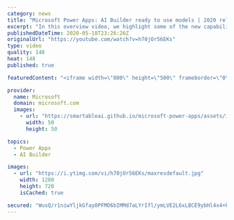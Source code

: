 ```yaml
---
category: news
title: "Microsoft Power Apps: AI Builder ready to use models | 2020 release wave 1 overview"
excerpt: "In this overview video, we highlight some of the new capabilities included in the latest update to Microsoft Power Apps, AI Builder ready to use models.     Here are the capabilities covered:   • Entity extraction helps you by identifying and extracting people, dates, places, locations, etc. from text"
publishedDateTime: 2020-05-18T23:26:26Z
originalUrl: "https://youtube.com/watch?v=h70jOr56EKs"
type: video
quality: 148
heat: 148
published: true

featuredContent: "<iframe width=\"800\" height=\"500\" frameborder=\"0\" src=\"https://www.youtube.com/embed/h70jOr56EKs\" allow=\"accelerometer; autoplay; encrypted-media; gyroscope; picture-in-picture\" allowfullscreen></iframe>"

provider:
  name: Microsoft
  domain: microsoft.com
  images:
    - url: "https://smartableai.github.io/microsoft-power-apps/assets/images/organizations/microsoft.com-50x50.jpg"
      width: 50
      height: 50

topics:
  - Power Apps
  - AI Builder

images:
  - url: "https://i.ytimg.com/vi/h70jOr56EKs/maxresdefault.jpg"
    width: 1280
    height: 720
    isCached: true

secured: "WusQ/r1niwYljkGfay0PFMO6bIMMd7aLYrIfl/ymLVE2L6xLBCE9ybHl4x4+bExsiR5gQOsKEBfvJW/z2PTmXdd0TdGQlPRzGduPnmX4u9Hn2YYzLdTnn3LIDJgCv5+Q0iexz4tbx7rSVpVJ3gGCnQWKoVmVHEL0r9CcdFl/VQ5ZQUVo9m8HhWmSv752ebCogHntM3twC+Lsd9urT4FnbHoFwlbcJadue6Pyzz11POmdsrHiZV6lN9GhsUn9N1w4w0xZqwlSrT09lRaC9xU6l1wiOuVfsitChQO64PsmvUgmx3pKsPryeim0jxFqL4TWWDQHk8Wh7tPfj2ed3WbmYpkl7NFn8WfWG0vqz31b6K4pkCNvrPsQS8uSfaiU3IB0n1bg0NbAK8s15bQk+1LuqWA9vkaa/1oQmcgS2Zk34gG4fhCpUYLe/A78ltBNqdVg;cB8I9TaSnpxhlJXfNoCSfA=="
---
```


